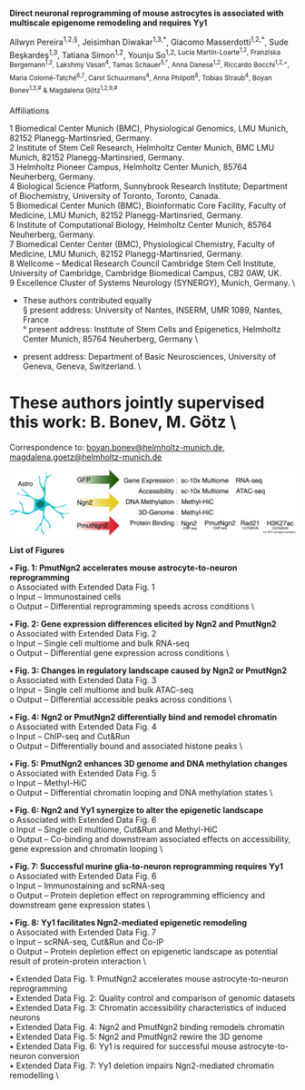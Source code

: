 **Direct neuronal reprogramming of mouse astrocytes is associated with multiscale epigenome remodeling and requires Yy1**

Allwyn Pereira<sup>1,2,§</sup>, Jeisimhan Diwakar<sup>1,3,\*</sup>, Giacomo Masserdotti<sup>1,2,\*</sup>, Sude Beşkardeş<sup>1,3</sup>, Tatiana Simon<sup>1,2</sup>, Younju So<sup>1,2, Lucía Martín-Loarte<sup>1,2</sup>, Franziska Bergemann<sup>1,2</sup>, Lakshmy Vasan<sup>4</sup>, Tamas Schauer<sup>5,°</sup>, Anna Danese<sup>1,2</sup>, Riccardo Bocchi<sup>1,2,+</sup>, Maria Colomé-Tatché<sup>6,7</sup>, Carol Schuurmans<sup>4</sup>, Anna Philpott<sup>8</sup>, Tobias Straub<sup>4</sup>, Boyan Bonev<sup>1,3,#</sup> & Magdalena Götz<sup>1,2,9,#</sup>

Affiliations

1 Biomedical Center Munich (BMC), Physiological Genomics, LMU Munich, 82152 Planegg-Martinsried, Germany. \
2 Institute of Stem Cell Research, Helmholtz Center Munich, BMC LMU Munich, 82152 Planegg-Martinsried, Germany. \
3 Helmholtz Pioneer Campus, Helmholtz Center Munich, 85764 Neuherberg, Germany. \
4 Biological Science Platform, Sunnybrook Research Institute; Department of Biochemistry, University of Toronto, Toronto, Canada. \
5 Biomedical Center Munich (BMC), Bioinformatic Core Facility, Faculty of Medicine, LMU Munich, 82152 Planegg-Martinsried, Germany. \
6 Institute of Computational Biology, Helmholtz Center Munich, 85764 Neuherberg, Germany. \
7 Biomedical Center Center (BMC), Physiological Chemistry, Faculty of Medicine, LMU Munich, 82152 Planegg-Martinsried, Germany. \
8 Wellcome – Medical Research Council Cambridge Stem Cell Institute, University of Cambridge, Cambridge Biomedical Campus, CB2 0AW, UK. \
9 Excellence Cluster of Systems Neurology (SYNERGY), Munich, Germany. \

* These authors contributed equally \
§ present address: University of Nantes, INSERM, UMR 1089, Nantes, France \
° present address: Institute of Stem Cells and Epigenetics, Helmholtz Center Munich, 85764 Neuherberg, Germany \
+ present address: Department of Basic Neurosciences, University of Geneva, Geneva, Switzerland. \
# These authors jointly supervised this work: B. Bonev, M. Götz \

Correspondence to: boyan.bonev@helmholtz-munich.de,
magdalena.goetz@helmholtz-munich.de

![](schematics/Pereira_schematic.png)

**List of Figures**

**•	Fig. 1: PmutNgn2 accelerates mouse astrocyte-to-neuron reprogramming** \
o	Associated with Extended Data Fig. 1 \
  o	Input – Immunostained cells \
  o	Output – Differential reprogramming speeds across conditions \
  
**•	Fig. 2: Gene expression differences elicited by Ngn2 and PmutNgn2** \
o	Associated with Extended Data Fig. 2 \
  o	Input – Single cell multiome and bulk RNA-seq \
  o	Output – Differential gene expression across conditions \
  
**•	Fig. 3: Changes in regulatory landscape caused by Ngn2 or PmutNgn2** \
o	Associated with Extended Data Fig. 3 \
  o	Input – Single cell multiome and bulk ATAC-seq \
  o	Output – Differential accessible peaks across conditions \
  
**•	Fig. 4: Ngn2 or PmutNgn2 differentially bind and remodel chromatin** \
o	Associated with Extended Data Fig. 4 \
  o	Input – ChIP-seq and Cut&Run \
  o	Output – Differentially bound and associated histone peaks \
  
**•	Fig. 5: PmutNgn2 enhances 3D genome and DNA methylation changes** \
o	Associated with Extended Data Fig. 5 \
  o	Input – Methyl-HiC \
  o	Output – Differential chromatin looping and DNA methylation states \
  
**•	Fig. 6: Ngn2 and Yy1 synergize to alter the epigenetic landscape** \
o	Associated with Extended Data Fig. 6 \
  o	Input – Single cell multiome, Cut&Run and Methyl-HiC \
  o	Output – Co-binding and downstream associated effects on accessibility, gene expression and chromatin looping \
  
**•	Fig. 7: Successful murine glia-to-neuron reprogramming requires Yy1** \
o	Associated with Extended Data Fig. 6 \
  o	Input – Immunostaining and scRNA-seq \
  o	Output – Protein depletion effect on reprogramming efficiency and downstream gene expression states \
  
**•	Fig. 8: Yy1 facilitates Ngn2-mediated epigenetic remodeling** \
o	Associated with Extended Data Fig. 7 \
  o	Input – scRNA-seq, Cut&Run and Co-IP \
  o	Output – Protein depletion effect on epigenetic landscape as potential result of protein-protein interaction \ 

•	Extended Data Fig. 1: PmutNgn2 accelerates mouse astrocyte-to-neuron reprogramming \
•	Extended Data Fig. 2: Quality control and comparison of genomic datasets \
•	Extended Data Fig. 3: Chromatin accessibility characteristics of induced neurons \
•	Extended Data Fig. 4: Ngn2 and PmutNgn2 binding remodels chromatin \
•	Extended Data Fig. 5: Ngn2 and PmutNgn2 rewire the 3D genome \
•	Extended Data Fig. 6: Yy1 is required for successful mouse astrocyte-to-neuron conversion \
•	Extended Data Fig. 7: Yy1 deletion impairs Ngn2-mediated chromatin remodelling \
